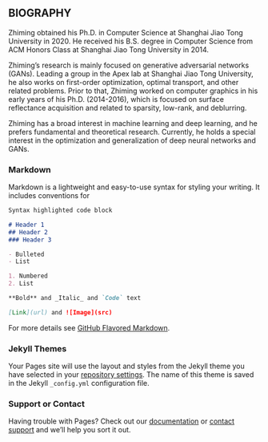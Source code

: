 ## BIOGRAPHY

Zhiming obtained his Ph.D. in Computer Science at Shanghai Jiao Tong University in 2020. He received his B.S. degree in Computer Science from ACM Honors Class at Shanghai Jiao Tong University in 2014.

Zhiming’s research is mainly focused on generative adversarial networks (GANs). Leading a group in the Apex lab at Shanghai Jiao Tong University, he also works on first-order optimization, optimal transport, and other related problems. Prior to that, Zhiming worked on computer graphics in his early years of his Ph.D. (2014-2016), which is focused on surface reflectance acquisition and related to sparsity, low-rank, and deblurring. 

Zhiming has a broad interest in machine learning and deep learning, and he prefers fundamental and theoretical research. Currently, he holds a special interest in the optimization and generalization of deep neural networks and GANs. 

### Markdown

Markdown is a lightweight and easy-to-use syntax for styling your writing. It includes conventions for

```markdown
Syntax highlighted code block

# Header 1
## Header 2
### Header 3

- Bulleted
- List

1. Numbered
2. List

**Bold** and _Italic_ and `Code` text

[Link](url) and ![Image](src)
```

For more details see [GitHub Flavored Markdown](https://guides.github.com/features/mastering-markdown/).

### Jekyll Themes

Your Pages site will use the layout and styles from the Jekyll theme you have selected in your [repository settings](https://github.com/ZhimingZhou/zhimingzhou.github.io/settings). The name of this theme is saved in the Jekyll `_config.yml` configuration file.

### Support or Contact

Having trouble with Pages? Check out our [documentation](https://help.github.com/categories/github-pages-basics/) or [contact support](https://github.com/contact) and we’ll help you sort it out.
